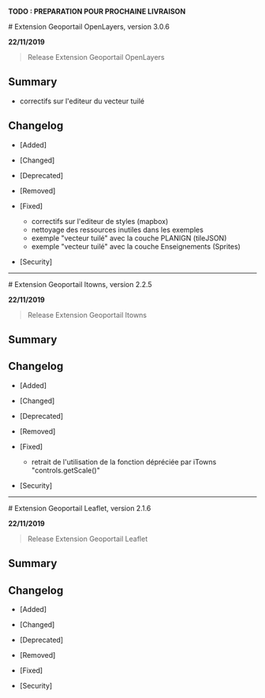 **TODO : PREPARATION POUR PROCHAINE LIVRAISON**

# Extension Geoportail OpenLayers, version 3.0.6

**22/11/2019**
> Release Extension Geoportail OpenLayers

## Summary

* correctifs sur l'editeur du vecteur tuilé

## Changelog

* [Added]

* [Changed]

* [Deprecated]

* [Removed]

* [Fixed]

    - correctifs sur l'editeur de styles (mapbox)
    - nettoyage des ressources inutiles dans les exemples
    - exemple "vecteur tuilé" avec la couche PLANIGN (tileJSON)
    - exemple "vecteur tuilé" avec la couche Enseignements (Sprites)

* [Security]

---

# Extension Geoportail Itowns, version 2.2.5

**22/11/2019**
> Release Extension Geoportail Itowns

## Summary

## Changelog

* [Added]

* [Changed]

* [Deprecated]

* [Removed]

* [Fixed]

    - retrait de l'utilisation de la fonction dépréciée par iTowns "controls.getScale()"

* [Security]

---

# Extension Geoportail Leaflet, version 2.1.6

**22/11/2019**
> Release Extension Geoportail Leaflet

## Summary

## Changelog

* [Added]

* [Changed]

* [Deprecated]

* [Removed]

* [Fixed]

* [Security]

